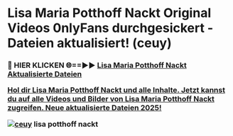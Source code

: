 # Lisa Maria Potthoff Nackt Original Videos 0nlyFans durchgesickert - Dateien aktualisiert! (ceuy)

<h3>🔴 HIER KLICKEN 🌐==►► <a href="https://tinyurl.com/h6vf6nb8" rel="nofollow">Lisa Maria Potthoff Nackt Aktualisierte Dateien

Hol dir Lisa Maria Potthoff Nackt und alle Inhalte. Jetzt kannst du auf alle Videos und Bilder von Lisa Maria Potthoff Nackt zugreifen. Neue aktualisierte Dateien 2025!

[![ceuy](https://i.imgur.com/sD4kR3V.gif)](https://tinyurl.com/h6vf6nb8)
lisa potthoff nackt